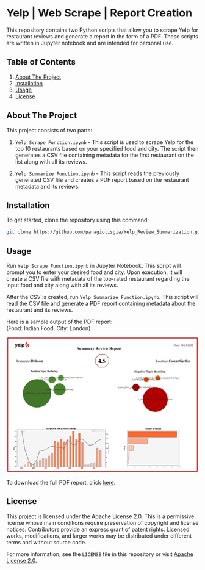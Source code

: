 # Yelp | Web Scrape | Report Creation

This repository contains two Python scripts that allow you to scrape Yelp for restaurant reviews and generate a report in the form of a PDF. These scripts are written in Jupyter notebook and are intended for personal use.

## Table of Contents
1. [About The Project](#about-the-project)
2. [Installation](#installation)
3. [Usage](#usage)
4. [License](#license)


## About The Project
This project consists of two parts:

1. `Yelp Scrape Function.ipynb` - This script is used to scrape Yelp for the top 10 restaurants based on your specified food and city. The script then generates a CSV file containing metadata for the first restaurant on the list along with all its reviews.

2. `Yelp Summarize Function.ipynb` - This script reads the previously generated CSV file and creates a PDF report based on the restaurant metadata and its reviews.

## Installation
To get started, clone the repository using this command:

```bash
git clone https://github.com/panagiotisgia/Yelp_Review_Summarization.git
```
## Usage

Run `Yelp Scrape Function.ipynb` in Jupyter Notebook. This script will prompt you to enter your desired food and city. Upon execution, it will create a CSV file with metadata of the top-rated restaurant regarding the input food and city along with all its reviews.

After the CSV is created, run `Yelp Summarize Function.ipynb`. This script will read the CSV file and generate a PDF report containing metadata about the restaurant and its reviews.

Here is a sample output of the PDF report: <br>
(Food: Indian Food,  City: London)

![Sample Output](images/summary_review_test.png)

To download the full PDF report, click [here](Dishoom_Covent%20Garden_summary_report.pdf).

## License
This project is licensed under the Apache License 2.0. This is a permissive license whose main conditions require preservation of copyright and license notices. Contributors provide an express grant of patent rights. Licensed works, modifications, and larger works may be distributed under different terms and without source code.

For more information, see the `LICENSE` file in this repository or visit [Apache License 2.0](https://www.apache.org/licenses/LICENSE-2.0.html).
